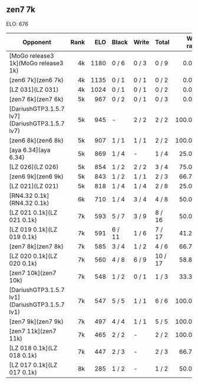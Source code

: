 ## zen7 7k ##

ELO: 676

Opponent | Rank | ELO | Black | Write | Total | Win rate
---------|-----:|----:|-------|-------|-------|-------:
[MoGo release3 1k](MoGo release3 1k) | 4k | 1180 | 0 / 6 | 0 / 3 | 0 / 9 | 0.0%
[zen6 7k](zen6 7k) | 4k | 1135 | 0 / 1 | 0 / 1 | 0 / 2 | 0.0%
[LZ 031](LZ 031) | 4k | 1024 | 0 / 1 | 0 / 1 | 0 / 2 | 0.0%
[zen7 6k](zen7 6k) | 5k | 967 | 0 / 2 | 0 / 1 | 0 / 3 | 0.0%
[DariushGTP3.1.5.7 lv7](DariushGTP3.1.5.7 lv7) | 5k | 945 | - | 2 / 2 | 2 / 2 | 100.0%
[zen6 8k](zen6 8k) | 5k | 907 | 1 / 1 | 1 / 1 | 2 / 2 | 100.0%
[aya 6.34](aya 6.34) | 5k | 869 | 1 / 4 | - | 1 / 4 | 25.0%
[LZ 026](LZ 026) | 5k | 854 | 1 / 2 | 2 / 2 | 3 / 4 | 75.0%
[zen6 9k](zen6 9k) | 5k | 843 | 1 / 2 | 1 / 1 | 2 / 3 | 66.7%
[LZ 021](LZ 021) | 5k | 818 | 1 / 4 | 1 / 4 | 2 / 8 | 25.0%
[RN4.32 0.1k](RN4.32 0.1k) | 6k | 710 | 1 / 4 | 3 / 4 | 4 / 8 | 50.0%
[LZ 021 0.1k](LZ 021 0.1k) | 7k | 593 | 5 / 7 | 3 / 9 | 8 / 16 | 50.0%
[LZ 019 0.1k](LZ 019 0.1k) | 7k | 591 | 6 / 11 | 1 / 6 | 7 / 17 | 41.2%
[zen7 8k](zen7 8k) | 7k | 585 | 3 / 4 | 1 / 2 | 4 / 6 | 66.7%
[LZ 020 0.1k](LZ 020 0.1k) | 7k | 560 | 4 / 8 | 6 / 9 | 10 / 17 | 58.8%
[zen7 10k](zen7 10k) | 7k | 548 | 1 / 2 | 0 / 1 | 1 / 3 | 33.3%
[DariushGTP3.1.5.7 lv1](DariushGTP3.1.5.7 lv1) | 7k | 547 | 5 / 5 | 1 / 1 | 6 / 6 | 100.0%
[zen7 9k](zen7 9k) | 7k | 497 | 4 / 4 | 1 / 1 | 5 / 5 | 100.0%
[zen7 11k](zen7 11k) | 7k | 465 | 2 / 2 | - | 2 / 2 | 100.0%
[LZ 018 0.1k](LZ 018 0.1k) | 7k | 447 | 2 / 3 | - | 2 / 3 | 66.7%
[LZ 017 0.1k](LZ 017 0.1k) | 8k | 285 | 1 / 2 | - | 1 / 2 | 50.0%
